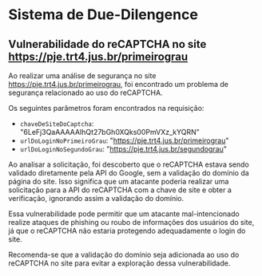 # Sistema de Due-Dilengence

## Vulnerabilidade do reCAPTCHA no site https://pje.trt4.jus.br/primeirograu

Ao realizar uma análise de segurança no site https://pje.trt4.jus.br/primeirograu, foi encontrado um problema de segurança relacionado ao uso do reCAPTCHA. 

Os seguintes parâmetros foram encontrados na requisição:

- `chaveDeSiteDoCaptcha`: "6LeFj3QaAAAAAIhQt27bGh0XQks00PmVXz_kYQRN"
- `urlDoLoginNoPrimeiroGrau`: "https://pje.trt4.jus.br/primeirograu"
- `urlDoLoginNoSegundoGrau`: "https://pje.trt4.jus.br/segundograu"

Ao analisar a solicitação, foi descoberto que o reCAPTCHA estava sendo validado diretamente pela API do Google, sem a validação do domínio da página do site. Isso significa que um atacante poderia realizar uma solicitação para a API do reCAPTCHA com a chave de site e obter a verificação, ignorando assim a validação do domínio.

Essa vulnerabilidade pode permitir que um atacante mal-intencionado realize ataques de phishing ou roubo de informações dos usuários do site, já que o reCAPTCHA não estaria protegendo adequadamente o login do site.

Recomenda-se que a validação do domínio seja adicionada ao uso do reCAPTCHA no site para evitar a exploração dessa vulnerabilidade.
